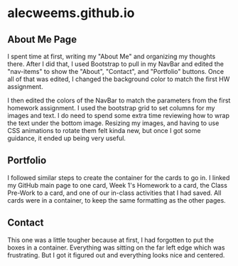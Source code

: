 # alecweems.github.io

## About Me Page

I spent time at first, writing my "About Me" and organizing my thoughts there.  After I did that, I used Bootstrap to pull in my NavBar and edited the "nav-items" to show the "About", "Contact", and "Portfolio" buttons.  Once all of that was edited, I changed the background color to match the first HW assignment.

I then edited the colors of the NavBar to match the parameters from the first homework assignment.  I used the bootstrap grid to set columns for my images and text.  I do need to spend some extra time reviewing how to wrap the text under the bottom image.  Resizing my images, and having to use CSS animations to rotate them felt kinda new, but once I got some guidance, it ended up being very useful.  

## Portfolio

I followed similar steps to create the container for the cards to go in.  I linked my GitHub main page to one card, Week 1's Homework to a card, the Class Pre-Work to a card, and one of our in-class activities that I had saved.  All cards were in a container, to keep the same formatting as the other pages.

## Contact

This one was a little tougher because at first, I had forgotten to put the boxes in a container.  Everything was sitting on the far left edge which was frustrating.  But I got it figured out and everything looks nice and centered.
